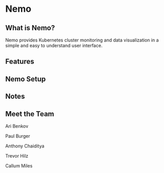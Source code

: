 # Nemo

## What is Nemo?

Nemo provides Kubernetes cluster monitoring and data visualization in a simple and easy to understand user interface.

## Features

## Nemo Setup

## Notes

## Meet the Team

Ari Benkov

Paul Burger

Anthony Chaiditya

Trevor Hilz

Callum Miles

